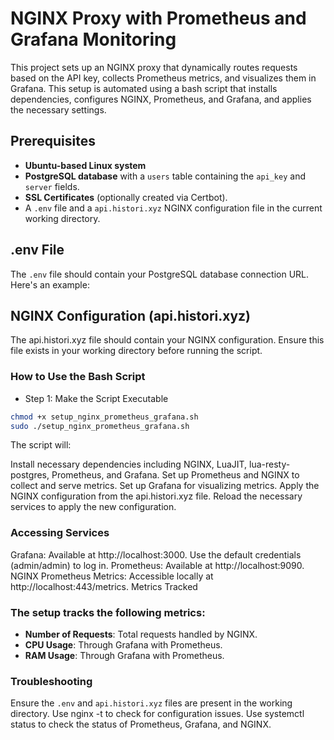 # NGINX Proxy with Prometheus and Grafana Monitoring

This project sets up an NGINX proxy that dynamically routes requests based on the API key, collects Prometheus metrics, and visualizes them in Grafana. This setup is automated using a bash script that installs dependencies, configures NGINX, Prometheus, and Grafana, and applies the necessary settings.

## Prerequisites

- **Ubuntu-based Linux system**
- **PostgreSQL database** with a `users` table containing the `api_key` and `server` fields.
- **SSL Certificates** (optionally created via Certbot).
- A `.env` file and a `api.histori.xyz` NGINX configuration file in the current working directory.

## .env File

The `.env` file should contain your PostgreSQL database connection URL. Here's an example:

## NGINX Configuration (api.histori.xyz)
The api.histori.xyz file should contain your NGINX configuration. Ensure this file exists in your working directory before running the script.

### How to Use the Bash Script
- Step 1: Make the Script Executable
```bash
chmod +x setup_nginx_prometheus_grafana.sh
sudo ./setup_nginx_prometheus_grafana.sh
```
The script will:

Install necessary dependencies including NGINX, LuaJIT, lua-resty-postgres, Prometheus, and Grafana.
Set up Prometheus and NGINX to collect and serve metrics.
Set up Grafana for visualizing metrics.
Apply the NGINX configuration from the api.histori.xyz file.
Reload the necessary services to apply the new configuration.
### Accessing Services
Grafana: Available at http://localhost:3000. Use the default credentials (admin/admin) to log in.
Prometheus: Available at http://localhost:9090.
NGINX Prometheus Metrics: Accessible locally at http://localhost:443/metrics.
Metrics Tracked

### The setup tracks the following metrics:
- **Number of Requests**: Total requests handled by NGINX.
- **CPU Usage**: Through Grafana with Prometheus.
- **RAM Usage**: Through Grafana with Prometheus.

### Troubleshooting
Ensure the `.env` and `api.histori.xyz` files are present in the working directory.
Use nginx -t to check for configuration issues.
Use systemctl status to check the status of Prometheus, Grafana, and NGINX.